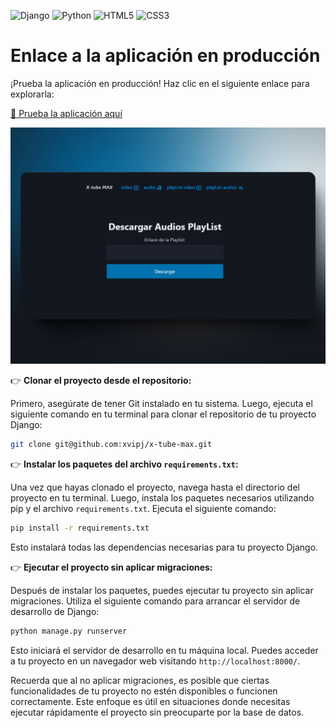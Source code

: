 ![Django](https://img.shields.io/badge/django-%23092E20.svg?style=for-the-badge&logo=django&logoColor=white) ![Python](https://img.shields.io/badge/python-3670A0?style=for-the-badge&logo=python&logoColor=ffdd54) ![HTML5](https://img.shields.io/badge/html5-%23E34F26.svg?style=for-the-badge&logo=html5&logoColor=white) ![CSS3](https://img.shields.io/badge/css3-%231572B6.svg?style=for-the-badge&logo=css3&logoColor=white)

# Enlace a la aplicación en producción

¡Prueba la aplicación en producción! Haz clic en el siguiente enlace para explorarla:

[🔗 Prueba la aplicación aquí]()

![ui](image/ui.png)

👉 **Clonar el proyecto desde el repositorio:**

Primero, asegúrate de tener Git instalado en tu sistema. Luego, ejecuta el siguiente comando en tu terminal para clonar el repositorio de tu proyecto Django:

```bash
git clone git@github.com:xvipj/x-tube-max.git
```

👉 **Instalar los paquetes del archivo `requirements.txt`:**

Una vez que hayas clonado el proyecto, navega hasta el directorio del proyecto en tu terminal. Luego, instala los paquetes necesarios utilizando pip y el archivo `requirements.txt`. Ejecuta el siguiente comando:

```bash
pip install -r requirements.txt
```

Esto instalará todas las dependencias necesarias para tu proyecto Django.

👉 **Ejecutar el proyecto sin aplicar migraciones:**

Después de instalar los paquetes, puedes ejecutar tu proyecto sin aplicar migraciones. Utiliza el siguiente comando para arrancar el servidor de desarrollo de Django:

```bash
python manage.py runserver
```

Esto iniciará el servidor de desarrollo en tu máquina local. Puedes acceder a tu proyecto en un navegador web visitando `http://localhost:8000/`.

Recuerda que al no aplicar migraciones, es posible que ciertas funcionalidades de tu proyecto no estén disponibles o funcionen correctamente. Este enfoque es útil en situaciones donde necesitas ejecutar rápidamente el proyecto sin preocuparte por la base de datos.